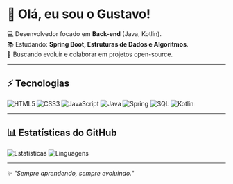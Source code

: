 # 👋 Olá, eu sou o Gustavo!

💻 Desenvolvedor focado em **Back-end** (Java, Kotlin).  
📚 Estudando: **Spring Boot, Estruturas de Dados e Algoritmos**.  
🚀 Buscando evoluir e colaborar em projetos open-source.

---

## ⚡ Tecnologias
![HTML5](https://img.shields.io/badge/HTML5-E34F26?style=for-the-badge&logo=html5&logoColor=white)
![CSS3](https://img.shields.io/badge/CSS3-1572B6?style=for-the-badge&logo=css3&logoColor=white)
![JavaScript](https://img.shields.io/badge/JavaScript-F7DF1E?style=for-the-badge&logo=javascript&logoColor=black)
![Java](https://img.shields.io/badge/Java-ED8B00?style=for-the-badge&logo=openjdk&logoColor=white)
![Spring](https://img.shields.io/badge/Spring-6DB33F?style=for-the-badge&logo=spring&logoColor=white)
![SQL](https://img.shields.io/badge/SQL-4479A1?style=for-the-badge&logo=database&logoColor=white)
![Kotlin](https://img.shields.io/badge/Kotlin-0095D5?style=for-the-badge&logo=kotlin&logoColor=white)

---

## 📊 Estatísticas do GitHub
![Estatísticas](https://github-readme-stats.vercel.app/api?username=SEU-USUARIO&show_icons=true&theme=radical)
![Linguagens](https://github-readme-stats.vercel.app/api/top-langs/?username=SEU-USUARIO&layout=compact&theme=radical)

---

✨ _"Sempre aprendendo, sempre evoluindo."_
